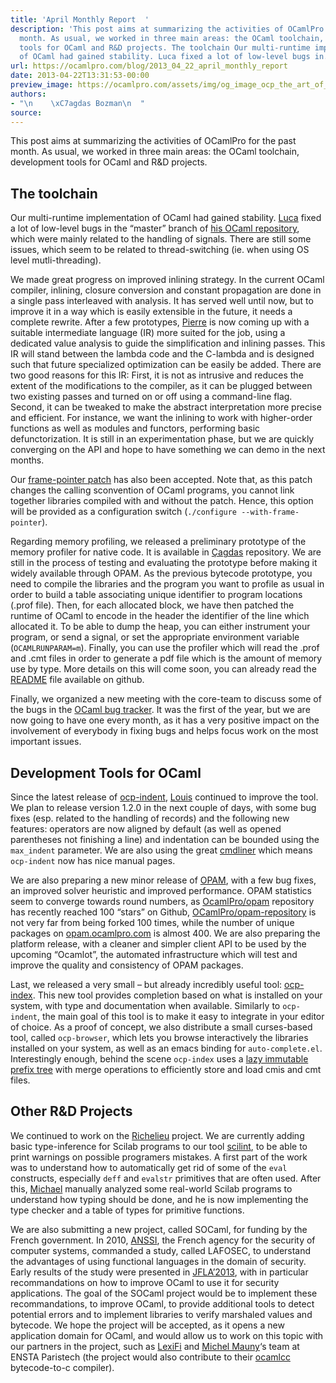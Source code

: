 ```yaml
---
title: 'April Monthly Report  '
description: 'This post aims at summarizing the activities of OCamlPro for the past
  month. As usual, we worked in three main areas: the OCaml toolchain, development
  tools for OCaml and R&D projects. The toolchain Our multi-runtime implementation
  of OCaml had gained stability. Luca fixed a lot of low-level bugs in...'
url: https://ocamlpro.com/blog/2013_04_22_april_monthly_report
date: 2013-04-22T13:31:53-00:00
preview_image: https://ocamlpro.com/assets/img/og_image_ocp_the_art_of_prog.png
authors:
- "\n    \xC7agdas Bozman\n  "
source:
---
```


<p>This post aims at summarizing the activities of OCamlPro for the past month. As usual, we worked in three main areas: the OCaml toolchain, development tools for OCaml and R&amp;D projects.</p>
<h2>The toolchain</h2>
<p>Our multi-runtime implementation of OCaml had gained stability. <a href="http://ageinghacker.net/">Luca</a> fixed a lot of low-level bugs in the “master” branch of <a href="http://www.github.com/lucasaiu/ocaml">his OCaml repository</a>, which were mainly related to the handling of signals. There are still some issues, which seem to be related to thread-switching (ie. when using OS level mutli-threading).</p>
<p>We made great progress on improved inlining strategy. In the current OCaml compiler, inlining, closure conversion and constant propagation are done in a single pass interleaved with analysis. It has served well until now, but to improve it in a way which is easily extensible in the future, it needs a complete rewrite. After a few prototypes, <a href="http://www.lsv.ens-cachan.fr/~chambart/">Pierre</a> is now coming up with a suitable intermediate language (IR) more suited for the job, using a dedicated value analysis to guide the simplification and inlining passes. This IR will stand between the lambda code and the C-lambda and is designed such that future specialized optimization can be easily be added. There are two good reasons for this IR: First, it is not as intrusive and reduces the extent of the modifications to the compiler, as it can be plugged between two existing passes and turned on or off using a command-line flag. Second, it can be tweaked to make the abstract interpretation more precise and efficient. For instance, we want the inlining to work with higher-order functions as well as modules and functors, performing basic defunctorization. It is still in an experimentation phase, but we are quickly converging on the API and hope to have something we can demo in the next months.</p>
<p>Our <a href="http://ocamlpro.com/2012/08/08/profiling-ocaml-amd64-code-under-linux/">frame-pointer patch</a> has also been accepted. Note that, as this patch changes the calling sconvention of OCaml programs, you cannot link together libraries compiled with and without the patch. Hence, this option will be provided as a configuration switch (<code>./configure --with-frame-pointer</code>).</p>
<p>Regarding memory profiling, we released a preliminary prototype of the memory profiler for native code. It is available in <a href="https://github.com/cago/ocaml">Çagdas</a> repository. We are still in the process of testing and evaluating the prototype before making it widely available through OPAM. As the previous bytecode prototype, you need to compile the libraries and the program you want to profile as usual in order to build a table associating unique identifier to program locations (.prof file). Then, for each allocated block, we have then patched the runtime of OCaml to encode in the header the identifier of the line which allocated it. To be able to dump the heap, you can either instrument your program, or send a signal, or set the appropriate environment variable (<code>OCAMLRUNPARAM=m</code>). Finally, you can use the profiler which will read the .prof and .cmt files in order to generate a pdf file which is the amount of memory use by type. More details on this will come soon, you can already read the <a href="https://github.com/cago/ocaml/blob/4.00.1+memprof/README">README</a> file available on github.</p>
<p>Finally, we organized a new meeting with the core-team to discuss some of the bugs in the <a href="http://caml.inria.fr/mantis">OCaml bug tracker</a>. It was the first of the year, but we are now going to have one every month, as it has a very positive impact on the involvement of everybody in fixing bugs and helps focus work on the most important issues.</p>
<h2>Development Tools for OCaml</h2>
<p>Since the latest release of <a href="http://github.com/OCamlPro/ocp-indent">ocp-indent</a>, <a href="http://louis.gesbert.fr/cv.en.html">Louis</a> continued to improve the tool. We plan to release version 1.2.0 in the next couple of days, with some bug fixes (esp. related to the handling of records) and the following new features: operators are now aligned by default (as well as opened parentheses not finishing a line) and indentation can be bounded using the <code>max_indent</code> parameter. We are also using the great <a href="http://erratique.ch/software/cmdliner">cmdliner</a> which means <code>ocp-indent</code> now has nice manual pages.</p>
<p>We are also preparing a new minor release of <a href="http://opam.ocamlpro.com/">OPAM</a>, with a few bug fixes, an improved solver heuristic and improved performance. OPAM statistics seem to converge towards round numbers, as <a href="http://github.com/OCamlPro/opam">OcamlPro/opam</a> repository has recently reached 100 “stars” on Github, <a href="http://github.com/OCamlPro/opam-repository">OCamlPro/opam-repository</a> is not very far from being forked 100 times, while the number of unique packages on <a href="http://opam.ocamlpro.com">opam.ocamlpro.com</a> is almost 400. We are also preparing the platform release, with a cleaner and simpler client API to be used by the upcoming “Ocamlot”, the automated infrastructure which will test and improve the quality and consistency of OPAM packages.</p>
<p>Last, we released a very small – but already incredibly useful tool: <a href="http://github.com/OCamlPro/ocp-index">ocp-index</a>. This new tool provides completion based on what is installed on your system, with type and documentation when available. Similarly to <code>ocp-indent</code>, the main goal of this tool is to make it easy to integrate in your editor of choice. As a proof of concept, we also distribute a small curses-based tool, called <code>ocp-browser</code>, which lets you browse interactively the libraries installed on your system, as well as an emacs binding for <code>auto-complete.el</code>. Interestingly enough, behind the scene <code>ocp-index</code> uses a <a href="https://github.com/OCamlPro/ocp-index/blob/master/src/trie.mli">lazy immutable prefix tree</a> with merge operations to efficiently store and load cmis and cmt files.</p>
<h2>Other R&amp;D Projects</h2>
<p>We continued to work on the <a href="http://www.richelieu.pro/">Richelieu</a> project. We are currently adding basic type-inference for Scilab programs to our tool <a href="https://github.com/OCamlPro/richelieu/tree/jit-fabrice/scilab/modules/jit_ocaml/src/scilint">scilint</a>, to be able to print warnings on possible programers mistakes. A first part of the work was to understand how to automatically get rid of some of the <code>eval</code> constructs, especially <code>deff</code> and <code>evalstr</code> primitives that are often used. After this, <a href="https://github.com/Michaaell">Michael</a> manually analyzed some real-world Scilab programs to understand how typing should be done, and he is now implementing the type checker and a table of types for primitive functions.</p>
<p>We are also submitting a new project, called SOCaml, for funding by the French government. In 2010, <a href="http://www.ssi.gouv.fr/">ANSSI</a>, the French agency for the security of computer systems, commanded a study, called LAFOSEC, to understand the advantages of using functional languages in the domain of security. Early results of the study were presented in <a href="http://jfla.inria.fr/2013/programme">JFLA’2013</a>, with in particular recommandations on how to improve OCaml to use it for security applications. The goal of the SOCaml project would be to implement these recommandations, to improve OCaml, to provide additional tools to detect potential errors and to implement libraries to verify marshaled values and bytecode. We hope the project will be accepted, as it opens a new application domain for OCaml, and would allow us to work on this topic with our partners in the project, such as <a href="http://www.lexifi.com">LexiFi</a> and <a href="http://michel.mauny.net/">Michel Mauny</a>‘s team at ENSTA Paristech (the project would also contribute to their <a href="http://github.com/ocaml-bytes/ocamlcc">ocamlcc</a> bytecode-to-c compiler).</p>


